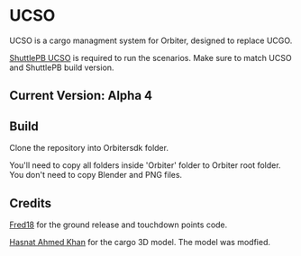 # UCSO
UCSO is a cargo managment system for Orbiter, designed to replace UCGO.

[ShuttlePB UCSO](https://github.com/abdullah-radwan/ShuttlePB_UCSO) is required to run the scenarios. Make sure to match UCSO and ShuttlePB build version.

## Current Version: Alpha 4

## Build
Clone the repository into Orbitersdk folder.

You'll need to copy all folders inside 'Orbiter' folder to Orbiter root folder. You don't need to copy Blender and PNG files.

## Credits
[Fred18](https://www.orbiter-forum.com/member.php?u=8871) for the ground release and touchdown points code.

[Hasnat Ahmed Khan](https://sketchfab.com/3d-models/container-92bd84031ebc4ddcbf3b3d3689c4bf31) for the cargo 3D model. The model was modfied.